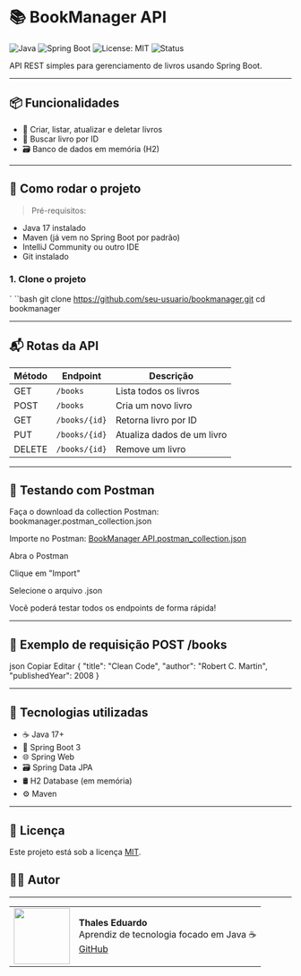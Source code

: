 # 📚 BookManager API

![Java](https://img.shields.io/badge/Java-17-blue.svg)
![Spring Boot](https://img.shields.io/badge/Spring_Boot-3.4.5-green.svg)
![License: MIT](https://img.shields.io/badge/License-MIT-yellow.svg)
![Status](https://img.shields.io/badge/status-em%20desenvolvimento-orange)

API REST simples para gerenciamento de livros usando Spring Boot.

---

## 📦 Funcionalidades

- 📖 Criar, listar, atualizar e deletar livros
- 🔎 Buscar livro por ID
- 🗃️ Banco de dados em memória (H2)

---

## 🚀 Como rodar o projeto

> Pré-requisitos:
- Java 17 instalado
- Maven (já vem no Spring Boot por padrão)
- IntelliJ Community ou outro IDE
- Git instalado

### 1. Clone o projeto

` ``bash
git clone https://github.com/seu-usuario/bookmanager.git
cd bookmanager

---

## 📬 Rotas da API

| Método | Endpoint       | Descrição                    |
|--------|----------------|------------------------------|
| GET    | `/books`       | Lista todos os livros        |
| POST   | `/books`       | Cria um novo livro           |
| GET    | `/books/{id}`  | Retorna livro por ID         |
| PUT    | `/books/{id}`  | Atualiza dados de um livro   |
| DELETE | `/books/{id}`  | Remove um livro              |

---

## 📮 Testando com Postman
Faça o download da collection Postman: bookmanager.postman_collection.json

Importe no Postman: [BookManager API.postman_collection.json](https://github.com/thales32k0/BookManager/blob/main/BookManager%20API.postman_collection.json)

Abra o Postman

Clique em "Import"

Selecione o arquivo .json

Você poderá testar todos os endpoints de forma rápida!

---

## 🧪 Exemplo de requisição POST /books
json
Copiar
Editar
{
  "title": "Clean Code",
  "author": "Robert C. Martin",
  "publishedYear": 2008
}

---

## 🚀 Tecnologias utilizadas

- ☕ Java 17+
- 🌱 Spring Boot 3
- 🌐 Spring Web
- 🗃️ Spring Data JPA
- 🛢️ H2 Database (em memória)
- ⚙️ Maven

---
## 📄 Licença
Este projeto está sob a licença [MIT](LICENSE).
  ## 👨‍💻 Autor

---

<table>
  <tr>
    <td><img src="https://avatars.githubusercontent.com/u/89024257?v=4" width="100"/></td>
    <td>
      <b>Thales Eduardo</b><br/>
      Aprendiz de tecnologia focado em Java ☕<br/>
      <a href="https://github.com/thales32k0">GitHub</a>
    </td>
  </tr>
</table>

